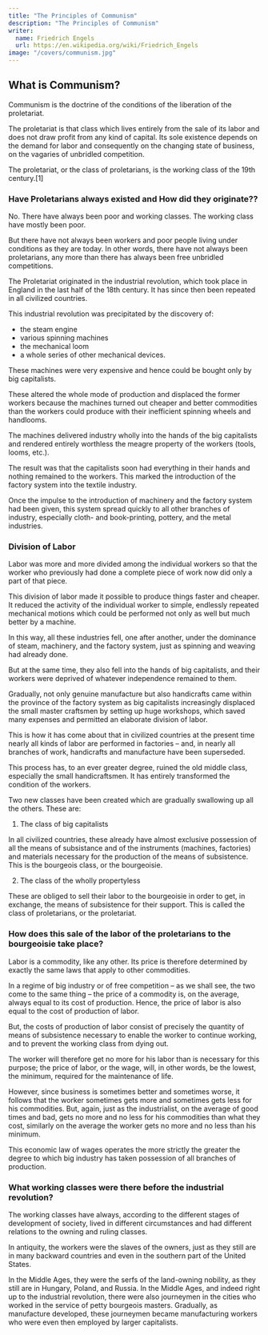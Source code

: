 ```yaml
---
title: "The Principles of Communism"
description: "The Principles of Communism"
writer:
  name: Friedrich Engels
  url: https://en.wikipedia.org/wiki/Friedrich_Engels
image: "/covers/communism.jpg"
---
```


<!-- Frederick Engels 1847 -->

<!-- Written: October-November 1847; -->
<!-- First Published: 1914, Eduard Bernstein in the German Social Democratic Party’s Vorwärts!; -->


## What is Communism?

Communism is the doctrine of the conditions of the liberation of the proletariat.

The proletariat is that class which lives entirely from the sale of its labor and does not draw profit from any kind of capital. Its sole existence depends on the demand for labor and consequently on the changing state of business, on the vagaries of unbridled competition. 

The proletariat, or the class of proletarians, is the working class of the 19th century.[1]


### Have Proletarians always existed and How did they originate??

No. There have always been poor and working classes. The working class have mostly been poor. 

But there have not always been workers and poor people living under conditions as they are today. In other words, there have not always been proletarians, any more than there has always been free unbridled competitions.

The Proletariat originated in the industrial revolution, which took place in England in the last half of the 18th century. It has since then been repeated in all civilized countries.

This industrial revolution was precipitated by the discovery of:
- the steam engine
- various spinning machines
- the mechanical loom
- a whole series of other mechanical devices. 

These machines were very expensive and hence could be bought only by big capitalists.

These altered the whole mode of production and displaced the former workers because the machines turned out cheaper and better commodities than the workers could produce with their inefficient spinning wheels and handlooms. 

The machines delivered industry wholly into the hands of the big capitalists and rendered entirely worthless the meagre property of the workers (tools, looms, etc.). 

The result was that the capitalists soon had everything in their hands and nothing remained to the workers. This marked the introduction of the factory system into the textile industry.

Once the impulse to the introduction of machinery and the factory system had been given, this system spread quickly to all other branches of industry, especially cloth- and book-printing, pottery, and the metal industries.


### Division of Labor

Labor was more and more divided among the individual workers so that the worker who previously had done a complete piece of work now did only a part of that piece.

This division of labor made it possible to produce things faster and cheaper. It reduced the activity of the individual worker to simple, endlessly repeated mechanical motions which could be performed not only as well but much better by a machine.

In this way, all these industries fell, one after another, under the dominance of steam, machinery, and the factory system, just as spinning and weaving had already done.

But at the same time, they also fell into the hands of big capitalists, and their workers were deprived of whatever independence remained to them. 

Gradually, not only genuine manufacture but also handicrafts came within the province of the factory system as big capitalists increasingly displaced the small master craftsmen by setting up huge workshops, which saved many expenses and permitted an elaborate division of labor.

This is how it has come about that in civilized countries at the present time nearly all kinds of labor are performed in factories – and, in nearly all branches of work, handicrafts and manufacture have been superseded. 

This process has, to an ever greater degree, ruined the old middle class, especially the small handicraftsmen. It has entirely transformed the condition of the workers. 

Two new classes have been created which are gradually swallowing up all the others. These are:

1. The class of big capitalists

In all civilized countries, these already have almost exclusive possession of all the means of subsistance and of the instruments (machines, factories) and materials necessary for the production of the means of subsistence. This is the bourgeois class, or the bourgeoisie.

2. The class of the wholly propertyless

These are obliged to sell their labor to the bourgeoisie in order to get, in exchange, the means of subsistence for their support. This is called the class of proletarians, or the proletariat.



###  How does this sale of the labor of the proletarians to the bourgeoisie take place?

Labor is a commodity, like any other. Its price is therefore determined by exactly the same laws that apply to other commodities. 

In a regime of big industry or of free competition – as we shall see, the two come to the same thing – the price of a commodity is, on the average, always equal to its cost of production. Hence, the price of labor is also equal to the cost of production of labor.

But, the costs of production of labor consist of precisely the quantity of means of subsistence necessary to enable the worker to continue working, and to prevent the working class from dying out. 

The worker will therefore get no more for his labor than is necessary for this purpose; the price of labor, or the wage, will, in other words, be the lowest, the minimum, required for the maintenance of life.

However, since business is sometimes better and sometimes worse, it follows that the worker sometimes gets more and sometimes gets less for his commodities. But, again, just as the industrialist, on the average of good times and bad, gets no more and no less for his commodities than what they cost, similarly on the average the worker gets no more and no less than his minimum.

This economic law of wages operates the more strictly the greater the degree to which big industry has taken possession of all branches of production.




### What working classes were there before the industrial revolution?

The working classes have always, according to the different stages of development of society, lived in different circumstances and had different relations to the owning and ruling classes.

In antiquity, the workers were the slaves of the owners, just as they still are in many backward countries and even in the southern part of the United States.

In the Middle Ages, they were the serfs of the land-owning nobility, as they still are in Hungary, Poland, and Russia. In the Middle Ages, and indeed right up to the industrial revolution, there were also journeymen in the cities who worked in the service of petty bourgeois masters. Gradually, as manufacture developed, these journeymen became manufacturing workers who were even then employed by larger capitalists.



